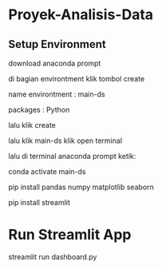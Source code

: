 # Proyek-Analisis-Data

## Setup Environment
download anaconda prompt

di bagian environtment klik tombol create 

name environtment : main-ds

packages : Python 

lalu klik create

lalu klik main-ds klik open terminal

lalu di terminal anaconda prompt ketik: 

conda activate main-ds

pip install pandas numpy matplotlib seaborn 

pip install streamlit

# Run Streamlit App
streamlit run dashboard.py
